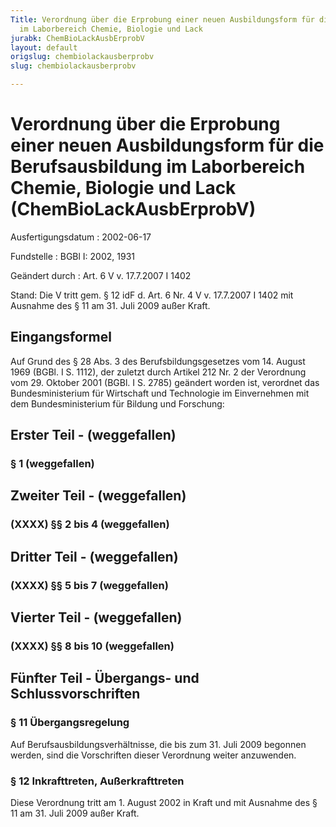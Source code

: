 ```yaml
---
Title: Verordnung über die Erprobung einer neuen Ausbildungsform für die Berufsausbildung
  im Laborbereich Chemie, Biologie und Lack
jurabk: ChemBioLackAusbErprobV
layout: default
origslug: chembiolackausberprobv
slug: chembiolackausberprobv

---
```


# Verordnung über die Erprobung einer neuen Ausbildungsform für die Berufsausbildung im Laborbereich Chemie, Biologie und Lack (ChemBioLackAusbErprobV)

Ausfertigungsdatum
:   2002-06-17

Fundstelle
:   BGBl I: 2002, 1931

Geändert durch
:   Art. 6 V v. 17.7.2007 I 1402

Stand: Die V tritt gem. § 12 idF d. Art. 6 Nr. 4 V v. 17.7.2007 I 1402 mit Ausnahme des § 11 am 31. Juli 2009 außer Kraft.

## Eingangsformel

Auf Grund des § 28 Abs. 3 des Berufsbildungsgesetzes vom 14. August
1969 (BGBl. I S. 1112), der zuletzt durch Artikel 212 Nr. 2 der
Verordnung vom 29. Oktober 2001 (BGBl. I S. 2785) geändert worden ist,
verordnet das Bundesministerium für Wirtschaft und Technologie im
Einvernehmen mit dem Bundesministerium für Bildung und Forschung:


## Erster Teil - (weggefallen)



### § 1 (weggefallen)



## Zweiter Teil - (weggefallen)



### (XXXX) §§ 2 bis 4 (weggefallen)



## Dritter Teil - (weggefallen)



### (XXXX) §§ 5 bis 7 (weggefallen)



## Vierter Teil - (weggefallen)



### (XXXX) §§ 8 bis 10 (weggefallen)



## Fünfter Teil - Übergangs- und Schlussvorschriften



### § 11 Übergangsregelung

Auf Berufsausbildungsverhältnisse, die bis zum 31. Juli 2009 begonnen
werden, sind die Vorschriften dieser Verordnung weiter anzuwenden.


### § 12 Inkrafttreten, Außerkrafttreten

Diese Verordnung tritt am 1. August 2002 in Kraft und mit Ausnahme des
§ 11 am 31. Juli 2009 außer Kraft.

